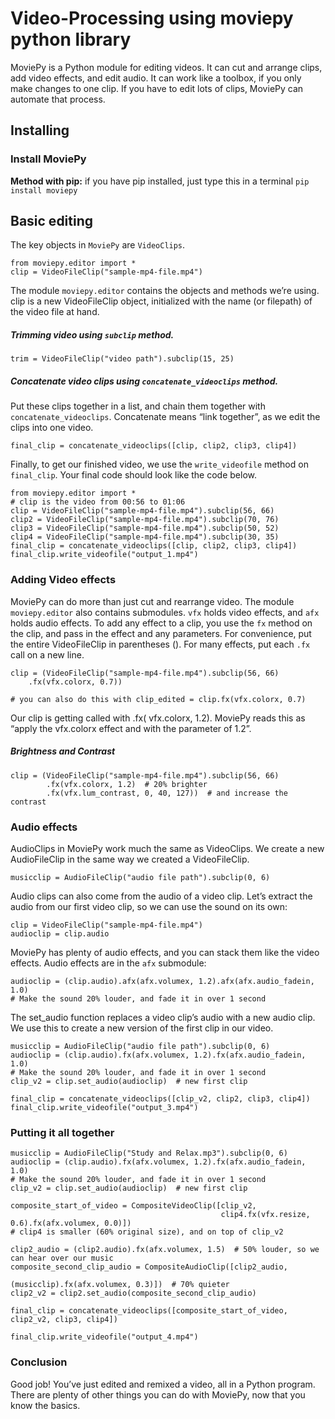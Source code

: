 # Video-Processing using moviepy python library
MoviePy is a Python module for editing videos. It can cut and arrange clips, add video effects, and edit audio. It can work like a toolbox, if you only make changes to one clip. If you have to edit lots of clips, MoviePy can automate that process.

## Installing
### Install MoviePy
**Method with pip:** if you have pip installed, just type this in a terminal 
```pip install moviepy```

## Basic editing
The key objects in ```MoviePy``` are ```VideoClips```.
```
from moviepy.editor import *
clip = VideoFileClip("sample-mp4-file.mp4")
```
The module ```moviepy.editor``` contains the objects and methods we’re using. clip is a new VideoFileClip object, initialized with the name (or filepath) of the video file at hand.

##### Trimming video using ```subclip``` method.
```
trim = VideoFileClip("video path").subclip(15, 25)
```
##### Concatenate video clips using ```concatenate_videoclips``` method.
Put these clips together in a list, and chain them together with ```concatenate_videoclips```. Concatenate means “link together”, as we edit the clips into one video.
```
final_clip = concatenate_videoclips([clip, clip2, clip3, clip4])
```
Finally, to get our finished video, we use the ```write_videofile``` method on ```final_clip```. Your final code should look like the code below.
```
from moviepy.editor import *
# clip is the video from 00:56 to 01:06
clip = VideoFileClip("sample-mp4-file.mp4").subclip(56, 66)
clip2 = VideoFileClip("sample-mp4-file.mp4").subclip(70, 76)
clip3 = VideoFileClip("sample-mp4-file.mp4").subclip(50, 52)
clip4 = VideoFileClip("sample-mp4-file.mp4").subclip(30, 35)
final_clip = concatenate_videoclips([clip, clip2, clip3, clip4])
final_clip.write_videofile("output_1.mp4")
```
### Adding Video effects
MoviePy can do more than just cut and rearrange video. The module ```moviepy.editor``` also contains submodules. ```vfx``` holds video effects, and ```afx``` holds audio effects.
To add any effect to a clip, you use the ```fx``` method on the clip, and pass in the effect and any parameters. For convenience, put the entire VideoFileClip in parentheses (). For many effects, put each ```.fx``` call on a new line.
```
clip = (VideoFileClip("sample-mp4-file.mp4").subclip(56, 66)
    .fx(vfx.colorx, 0.7))

# you can also do this with clip_edited = clip.fx(vfx.colorx, 0.7)
```
Our clip is getting called with .fx( vfx.colorx, 1.2). MoviePy reads this as “apply the vfx.colorx effect and with the parameter of 1.2”.
##### Brightness and Contrast
```
clip = (VideoFileClip("sample-mp4-file.mp4").subclip(56, 66)
        .fx(vfx.colorx, 1.2)  # 20% brighter
        .fx(vfx.lum_contrast, 0, 40, 127))  # and increase the contrast
```
### Audio effects
AudioClips in MoviePy work much the same as VideoClips. We create a new AudioFileClip in the same way we created a VideoFileClip.
```
musicclip = AudioFileClip("audio file path").subclip(0, 6)
```
Audio clips can also come from the audio of a video clip. Let’s extract the audio from our first video clip, so we can use the sound on its own:
```
clip = VideoFileClip("sample-mp4-file.mp4")
audioclip = clip.audio
```
MoviePy has plenty of audio effects, and you can stack them like the video effects.
Audio effects are in the ```afx``` submodule:
```
audioclip = (clip.audio).afx(afx.volumex, 1.2).afx(afx.audio_fadein, 1.0)
# Make the sound 20% louder, and fade it in over 1 second
```
The set_audio function replaces a video clip’s audio with a new audio clip. We use this to create a new version of the first clip in our video.
```
musicclip = AudioFileClip("audio file path").subclip(0, 6)
audioclip = (clip.audio).fx(afx.volumex, 1.2).fx(afx.audio_fadein, 1.0)
# Make the sound 20% louder, and fade it in over 1 second
clip_v2 = clip.set_audio(audioclip)  # new first clip

final_clip = concatenate_videoclips([clip_v2, clip2, clip3, clip4])
final_clip.write_videofile("output_3.mp4")
```

### Putting it all together
```
musicclip = AudioFileClip("Study and Relax.mp3").subclip(0, 6)
audioclip = (clip.audio).fx(afx.volumex, 1.2).fx(afx.audio_fadein, 1.0)
# Make the sound 20% louder, and fade it in over 1 second
clip_v2 = clip.set_audio(audioclip)  # new first clip

composite_start_of_video = CompositeVideoClip([clip_v2,
                                               clip4.fx(vfx.resize, 0.6).fx(afx.volumex, 0.0)])
# clip4 is smaller (60% original size), and on top of clip_v2

clip2_audio = (clip2.audio).fx(afx.volumex, 1.5)  # 50% louder, so we can hear over our music
composite_second_clip_audio = CompositeAudioClip([clip2_audio,
                                                  (musicclip).fx(afx.volumex, 0.3)])  # 70% quieter
clip2_v2 = clip2.set_audio(composite_second_clip_audio)

final_clip = concatenate_videoclips([composite_start_of_video, clip2_v2, clip3, clip4])

final_clip.write_videofile("output_4.mp4")
```

### Conclusion
Good job! You’ve just edited and remixed a video, all in a Python program. There are plenty of other things you can do with MoviePy, now that you know the basics.
